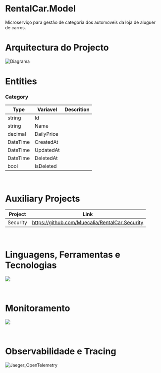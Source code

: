 # RentalCar.Model
Microserviço para gestão de categoria dos automoveis da loja de aluguer de carros.

# Arquitectura do Projecto
![Diagrama](https://github.com/user-attachments/assets/3f4e648a-f0dd-4e5f-b633-d5fdbe90098a)


# Entities
### Category
| Type         | Variavel       | Descrition |
|--------------|----------------|------------|
| string       |   Id           |            |
| string       |   Name         |            |
| decimal      |   DailyPrice   |            |
| DateTime     |   CreatedAt    |            |
| DateTime     |   UpdatedAt    |            |
| DateTime     |   DeletedAt    |            |
| bool         |   IsDeleted    |            |

<br/>

# Auxiliary Projects
| Project      | Link       | 
|--------------|----------------------------------------------------|
| Security     | https://github.com/Muecalia/RentalCar.Security     |

<br/>

# Linguagens, Ferramentas e Tecnologias
<div align="left">
  <p align="left">
    <a href="https://go-skill-icons.vercel.app/">
      <img src="https://go-skill-icons.vercel.app/api/icons?i=cs,dotnet,mysql,rabbitmq,git,kubernetes,docker,sonarqube,swagger,postman,githubactions,aws" />
    </a>
  </p>
</div> <br/>

# Monitoramento
<div align="left">
  <p align="left">
    <a href="https://go-skill-icons.vercel.app/">
      <img src="https://go-skill-icons.vercel.app/api/icons?i=prometheus,grafana" />
    </a>
  </p>
</div> <br/>

# Observabilidade e Tracing
![Jaeger_OpenTelemetry](https://github.com/user-attachments/assets/bac7e17b-c42c-48a8-83ab-c0c3c1b0f3dc)

<br/>

